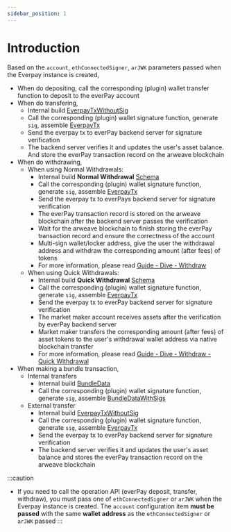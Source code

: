```yaml
---
sidebar_position: 1
---
```


# Introduction

Based on the `account`, `ethConnectedSigner`, `arJWK` parameters passed when the Everpay instance is created,

* When do depositing, call the corresponding (plugin) wallet transfer function to deposit to the everPay account
* When do transfering,
  * Internal build [EverpayTxWithoutSig](../types#everpaytxwithoutsig)
  * Call the corresponding (plugin) wallet signature function, generate `sig`, assemble [EverpayTx](../types#everpaytx)
  * Send the everpay tx to everPay backend server for signature verification
  * The backend server verifies it and updates the user's asset balance. And store the everPay transaction record on the arweave blockchain
* When do withdrawing,
  * When using Normal Withdrawals:
    * Internal build **Normal Withdrawal** [Schema](../../../guide/dive/withdraw#schema)
    * Call the corresponding (plugin) wallet signature function, generate `sig`, assemble [EverpayTx](../types#everpaytx)
    * Send the everpay tx to everPays backend server for signature verification
    * The everPay transaction record is stored on the arweave blockchain after the backend server passes the verification
    * Wait for the arweave blockchain to finish storing the everPay transaction record and ensure the correctness of the account
    * Multi-sign wallet/locker address, give the user the withdrawal address and withdraw the corresponding amount (after fees) of tokens
    * For more information, please read [Guide - Dive - Withdraw](../../../guide/dive/withdraw)
  * When using Quick Withdrawals:
    * Internal build **Quick Withdrawal** [Schema](../../../guide/dive/withdraw#schema-1)
    * Call the corresponding (plugin) wallet signature function, generate `sig`, assemble [EverpayTx](../types#everpaytx)
    * Send the everpay tx to everPay backend server for signature verification
    * The market maker account receives assets after the verification by everPay backend server
    * Market maker transfers the corresponding amount (after fees) of asset tokens to the user's withdrawal wallet address via native blockchain transfer
    * For more information, please read [Guide - Dive - Withdraw - Quick Withdrawal](../../../guide/dive/withdraw#quick-withdrawal)
* When making a bundle transaction,
  * Internal transfers
    * Internal build [BundleData](../types/#bundledata)
    * Call the corresponding (plugin) wallet signature function, generate `sig`, assemble [BundleDataWithSigs](../types#bundledatawithsigs)
  * External transfer
    * Internal build [EverpayTxWithoutSig](../types#everpaytxwithoutsig)
    * Call the corresponding (plugin) wallet signature function, generate `sig`, assemble [EverpayTx](../types#everpaytx)
    * Send the everpay tx to everPay backend server for signature verification
    * The backend server verifies it and updates the user's asset balance and stores the everPay transaction record on the arweave blockchain



:::caution
* If you need to call the operation API (everPay deposit, transfer, withdraw), you must pass one of `ethConnectedSigner` or `arJWK` when the Everpay instance is created. The `account` configuration item **must be passed** with the same **wallet address** as the `ethConnectedSigner` or `arJWK` passed
:::
